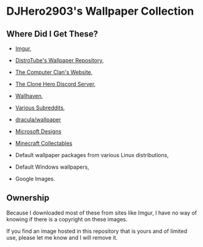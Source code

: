 # DJHero2903's Wallpaper Collection

## Where Did I Get These?

- [Imgur](http://imgur.com),
- [DistroTube's Wallpaper Repository](https://gitlab.com/dwt1/wallpapers),
- [The Computer Clan's Website](https://thecomputerclan.com/),
- [The Clone Hero Discord Server](https://discord.gg/Hsn4Cgu),
- [Wallhaven](https://wallhaven.cc/),
- [Various Subreddits](https://www.reddit.com/),
- [dracula/wallpaper](https://github.com/dracula/wallpaper)
- [Microsoft Designs](https://microsoft.design/wallpapers/)
- [Minecraft Collectables](https://www.minecraft.net/en-us/collectibles)

- Default wallpaper packages from various Linux distributions,
- Default Windows wallpapers,
- Google Images.

## Ownership

Because I downloaded most of these from sites like Imgur, I have no way of knowing if there is a copyright on these images.

If you find an image hosted in this repository that is yours and of limited use, please let me know and I will remove it.
